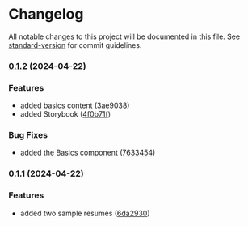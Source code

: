 # Changelog

All notable changes to this project will be documented in this file. See [standard-version](https://github.com/conventional-changelog/standard-version) for commit guidelines.

### [0.1.2](https://github.com/adrianbgo/port-gen/compare/v0.1.1...v0.1.2) (2024-04-22)

### Features

- added basics content ([3ae9038](https://github.com/adrianbgo/port-gen/commit/3ae90380857d2fc7af65f4cb1c9200a193bc0d77))
- added Storybook ([4f0b71f](https://github.com/adrianbgo/port-gen/commit/4f0b71fc6c96d57fafef0fe4d221430f5d93168f))

### Bug Fixes

- added the Basics component ([7633454](https://github.com/adrianbgo/port-gen/commit/7633454fbfff49590408a99878540a3c6e1cf3bf))

### 0.1.1 (2024-04-22)

### Features

- added two sample resumes ([6da2930](https://github.com/adrianbgo/port-gen/commit/6da293037735cea5c43aa8ec65ab7c93011cab37))
